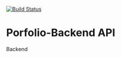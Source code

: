 [![Build Status](https://travis-ci.org/ffroliva/portfolio-backend.svg?branch=master)](https://travis-ci.org/ffroliva/portfolio-backend)
# Porfolio-Backend API
Backend
